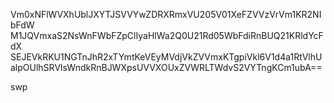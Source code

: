 Vm0xNFlWVXhUblJXYTJSVVYwZDRXRmxVU205V01XeFZVVzVrVm1KR2NIbFdW
M1JQVmxaS2NsWnFWbFZpClIyaHlWa2Q0U21Rd05WbFdiRnBUQ21KRldYcFdX
SEJEVkRKU1NGTnJhR2xTYmtKeVEyMVdjVkZVVmxKTgpiVkl6V1d4a1RtVlhU
alpOUlhSRVlsWndkRnBJWXpsUVVXOUxZVWRLTWdvS2VYTngKCm1ubA==

swp
